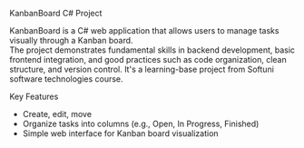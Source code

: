  KanbanBoard C# Project

KanbanBoard is a C# web application that allows users to manage tasks visually through a Kanban board.  
The project demonstrates fundamental skills in backend development, basic frontend integration, and good practices such as code organization, clean structure, and version control.
It's a learning-base project from Softuni software technologies course.

 Key Features
- Create, edit, move
- Organize tasks into columns (e.g., Open, In Progress, Finished)
- Simple web interface for Kanban board visualization

